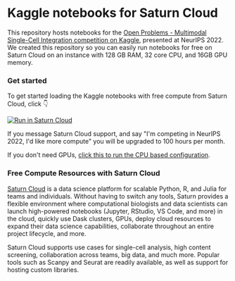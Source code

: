 # Kaggle notebooks for Saturn Cloud 

This repository hosts notebooks for the [Open Problems - Multimodal Single-Cell Integration competition on Kaggle](https://www.kaggle.com/competitions/open-problems-multimodal/), presented at NeurIPS 2022. We created this repository so you can easily run notebooks for free on Saturn Cloud on an instance with 128 GB RAM, 32 core CPU, and 16GB GPU memory.

### Get started

To get started loading the Kaggle notebooks with free compute from Saturn Cloud, click 👇

<a href="https://app.community.saturnenterprise.io/dash/resources?recipeUrl=https://raw.githubusercontent.com/openproblems-bio/neurips_2022_notebooks/main/.saturn/saturn-gpu.json" target="_blank" rel="noopener">
  <img src="https://saturncloud.io/images/embed/run-in-saturn-cloud.svg" alt="Run in Saturn Cloud"/>
</a>

If you message Saturn Cloud support, and say  "I'm competing in NeurIPS 2022, I'd like more compute" you will be upgraded to 100 hours per month.

If you don't need GPUs, [click this to run the CPU based configuration](https://app.community.saturnenterprise.io/dash/resources?recipeUrl=https://raw.githubusercontent.com/openproblems-bio/neurips_2022_notebooks/main/.saturn/saturn-cpu.json).

### Free Compute Resources with Saturn Cloud

[Saturn Cloud](https://saturncloud.io) is a data science platform for scalable Python, R, and Julia for teams and individuals. Without having to switch any tools, Saturn provides a flexible environment where computational biologists and data scientists can launch high-powered notebooks (Jupyter, RStudio, VS Code, and more) in the cloud, quickly use Dask clusters, GPUs, deploy cloud resources to expand their data science capabilities, collaborate throughout an entire project lifecycle, and more.

Saturn Cloud supports use cases for single-cell analysis, high content screening, collaboration across teams, big data, and much more. Popular tools such as Scanpy and Seurat are readily available, as well as support for hosting custom libraries.


